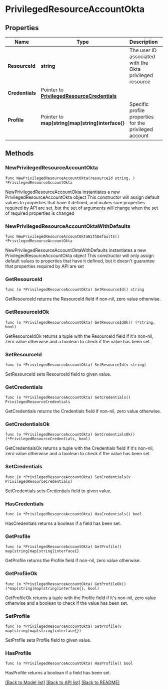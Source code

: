 # PrivilegedResourceAccountOkta

## Properties

Name | Type | Description | Notes
------------ | ------------- | ------------- | -------------
**ResourceId** | **string** | The user ID associated with the Okta privileged resource | 
**Credentials** | Pointer to [**PrivilegedResourceCredentials**](PrivilegedResourceCredentials.md) |  | [optional] 
**Profile** | Pointer to **map[string]map[string]interface{}** | Specific profile properties for the privileged account | [optional] [readonly] 

## Methods

### NewPrivilegedResourceAccountOkta

`func NewPrivilegedResourceAccountOkta(resourceId string, ) *PrivilegedResourceAccountOkta`

NewPrivilegedResourceAccountOkta instantiates a new PrivilegedResourceAccountOkta object
This constructor will assign default values to properties that have it defined,
and makes sure properties required by API are set, but the set of arguments
will change when the set of required properties is changed

### NewPrivilegedResourceAccountOktaWithDefaults

`func NewPrivilegedResourceAccountOktaWithDefaults() *PrivilegedResourceAccountOkta`

NewPrivilegedResourceAccountOktaWithDefaults instantiates a new PrivilegedResourceAccountOkta object
This constructor will only assign default values to properties that have it defined,
but it doesn't guarantee that properties required by API are set

### GetResourceId

`func (o *PrivilegedResourceAccountOkta) GetResourceId() string`

GetResourceId returns the ResourceId field if non-nil, zero value otherwise.

### GetResourceIdOk

`func (o *PrivilegedResourceAccountOkta) GetResourceIdOk() (*string, bool)`

GetResourceIdOk returns a tuple with the ResourceId field if it's non-nil, zero value otherwise
and a boolean to check if the value has been set.

### SetResourceId

`func (o *PrivilegedResourceAccountOkta) SetResourceId(v string)`

SetResourceId sets ResourceId field to given value.


### GetCredentials

`func (o *PrivilegedResourceAccountOkta) GetCredentials() PrivilegedResourceCredentials`

GetCredentials returns the Credentials field if non-nil, zero value otherwise.

### GetCredentialsOk

`func (o *PrivilegedResourceAccountOkta) GetCredentialsOk() (*PrivilegedResourceCredentials, bool)`

GetCredentialsOk returns a tuple with the Credentials field if it's non-nil, zero value otherwise
and a boolean to check if the value has been set.

### SetCredentials

`func (o *PrivilegedResourceAccountOkta) SetCredentials(v PrivilegedResourceCredentials)`

SetCredentials sets Credentials field to given value.

### HasCredentials

`func (o *PrivilegedResourceAccountOkta) HasCredentials() bool`

HasCredentials returns a boolean if a field has been set.

### GetProfile

`func (o *PrivilegedResourceAccountOkta) GetProfile() map[string]map[string]interface{}`

GetProfile returns the Profile field if non-nil, zero value otherwise.

### GetProfileOk

`func (o *PrivilegedResourceAccountOkta) GetProfileOk() (*map[string]map[string]interface{}, bool)`

GetProfileOk returns a tuple with the Profile field if it's non-nil, zero value otherwise
and a boolean to check if the value has been set.

### SetProfile

`func (o *PrivilegedResourceAccountOkta) SetProfile(v map[string]map[string]interface{})`

SetProfile sets Profile field to given value.

### HasProfile

`func (o *PrivilegedResourceAccountOkta) HasProfile() bool`

HasProfile returns a boolean if a field has been set.


[[Back to Model list]](../README.md#documentation-for-models) [[Back to API list]](../README.md#documentation-for-api-endpoints) [[Back to README]](../README.md)


